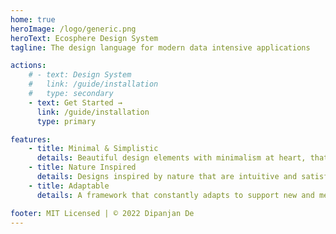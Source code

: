 ```yaml
---
home: true
heroImage: /logo/generic.png
heroText: Ecosphere Design System
tagline: The design language for modern data intensive applications

actions:
    # - text: Design System
    #   link: /guide/installation
    #   type: secondary
    - text: Get Started →
      link: /guide/installation
      type: primary

features:
    - title: Minimal & Simplistic
      details: Beautiful design elements with minimalism at heart, that focusses on simplifying the user experience
    - title: Nature Inspired
      details: Designs inspired by nature that are intuitive and satisfying to navigate through
    - title: Adaptable
      details: A framework that constantly adapts to support new and meaningful trends in user experience design

footer: MIT Licensed | © 2022 Dipanjan De
---
```


